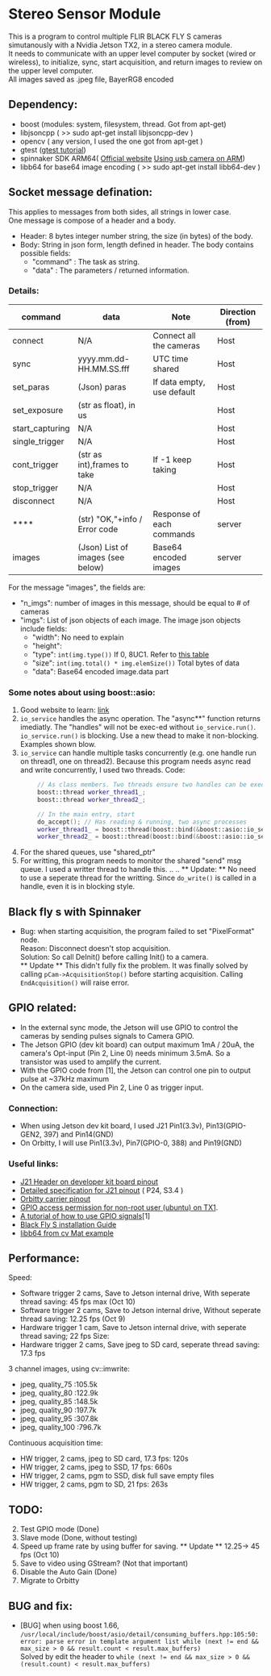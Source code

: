 # Stereo Sensor Module #

This is a program to control multiple FLIR BLACK FLY S cameras simutanously with a Nvidia Jetson TX2, in a stereo camera module.   
It needs to communicate with an upper level computer by socket (wired or wireless), to initialize, sync, start acquisition, and return images to review on the upper level computer.  
All images saved as .jpeg file, BayerRG8 encoded

## Dependency:
* boost (modules: system, filesystem, thread. Got from apt-get)
* libjsoncpp ( >> sudo apt-get install libjsoncpp-dev )
* opencv ( any version, I used the one got from apt-get )
* gtest ([gtest tutorial](https://www.eriksmistad.no/getting-started-with-google-test-on-ubuntu/))
* spinnaker SDK ARM64( [Official website](https://www.ptgrey.com/support/downloads) [Using usb camera on ARM](https://www.ptgrey.com/KB/11145))
* libb64 for base64 image encoding ( >> sudo apt-get install libb64-dev )

## Socket message defination: ##
This applies to messages from both sides, all strings in lower case.  
One message is compose of a header and a body.
* Header: 8 bytes integer number string, the size (in bytes) of the body.
* Body: String in json form, length defined in header. The body contains possible fields:
  * "command" : The task as string. 
  * "data" : The parameters / returned information.

### Details:

| command           | data                      | Note                      | Direction (from)  |
| ------------------| --------------------------| ------------------------- | ----------------- |
| connect           | N/A                       | Connect all the cameras   | Host              |
| sync              | yyyy.mm.dd-HH.MM.SS.fff   | UTC time shared           | Host              |
| set_paras         | (Json) paras              | If data empty, use default| Host              |
| set_exposure      | (str as float), in us     |                           | Host              |
| start_capturing   | N/A                       |                           | Host              |
| single_trigger    | N/A                       |                           | Host              |
| cont_trigger      | (str as int),frames to take| If -1 keep taking        | Host              |
| stop_trigger      | N/A                       |                           | Host              |
| disconnect        | N/A                       |                           | Host              |
| ****              | (str) "OK,"+info / Error code| Response of each commands | server         |
| images            | (Json) List of images (see below)| Base64 encoded images | server         |

For the message "images", the fields are: 
* "n_imgs": number of images in this message, should be equal to # of cameras
* "imgs": List of json objects of each image. The image json objects include fields:
  * "width": No need to explain
  * "height":
  * "type": `int(img.type())` If 0, 8UC1. Refer to [this table](http://ninghang.blogspot.com/2012/11/list-of-mat-type-in-opencv.html)
  * "size": `int(img.total() * img.elemSize())` Total bytes of data
  * "data": Base64 encoded image.data part

### Some notes about using boost::asio:

1. Good website to learn: [link](https://theboostcpplibraries.com/boost.asio)
2. `io_service` handles the async operation. The "async**" function returns imediatly. The "handles" will not be exec-ed without `io_service.run()`. `io_service.run()` is blocking. Use a new thead to make it non-blocking. Examples shown blow.
3. `io_service` can handle multiple tasks concurrently (e.g. one handle run on thread1, one on thread2). Because this program needs async read and write concurrently, I used two threads. Code:
```c++
        // As class members. Two threads ensure two handles can be executed concurretly
        boost::thread worker_thread1_;
        boost::thread worker_thread2_;
```
```c++
        // In the main entry, start 
        do_accept(); // Has reading & running, two async processes
        worker_thread1_ = boost::thread(boost::bind(&boost::asio::io_service::run, &io_service_));
        worker_thread2_ = boost::thread(boost::bind(&boost::asio::io_service::run, &io_service_));
```

4. For the shared queues, use "shared_ptr" 
5. For writting, this program needs to monitor the shared "send" msg queue. I used a writter thread to handle this. ..
.. ** Update: ** No need to use a seperate thread for the writting. Since `do_write()` is called in a handle, even it is in blocking style.


## Black fly s with Spinnaker

* Bug: when starting acquisition, the program failed to set "PixelFormat" node.  
Reason: Disconnect doesn't stop acquisition.   
Solution: So call DeInit() before calling Init() to a camera.   
** Update ** This didn't fully fix the problem. It was finally solved by calling `pCam->AcquisitionStop()` before starting acquisition. Calling `EndAcquisition()` will raise error.

## GPIO related:

* In the external sync mode, the Jetson will use GPIO to control the cameras by sending pulses signals to Camera GPIO. 
* The Jetson GPIO (dev kit board) can output maximum 1mA / 20uA, the camera's Opt-input (Pin 2, Line 0) needs minimum 3.5mA. So a transistor was used to amplify the current.
* With the GPIO code from [1], the Jetson can control one pin to output pulse at ~37kHz maximum
* On the camera side, used Pin 2, Line 0 as trigger input. 

### Connection:
* When using Jetson dev kit board, I used J21 Pin1(3.3v), Pin13(GPIO-GEN2, 397) and Pin14(GND)
* On Orbitty, I will use Pin1(3.3v), Pin7(GPIO-0, 388) and Pin19(GND)

### Useful links:
* [J21 Header on developer kit board pinout](https://www.jetsonhacks.com/nvidia-jetson-tx2-j21-header-pinout/)
* [Detailed specification for J21 pinout](https://e2e.ti.com/cfs-file/__key/communityserver-discussions-components-files/390/JetsonTX1_5F00_TX2_5F00_Developer_5F00_Kit_5F00_Carrier_5F00_Board_5F00_Specification1.pdf) ( P24, S3.4 )
* [Orbitty carrier pinout](http://connecttech.com/pdf/CTIM-ASG003_Manual.pdf)
* [GPIO access permission for non-root user (ubuntu) on TX1](https://jkjung-avt.github.io/gpio-non-root/).
* [A tutorial of how to use GPIO signals](https://developer.ridgerun.com/wiki/index.php/How_to_use_GPIO_signals)[1]
* [Black Fly S installation Guide](https://www.ptgrey.com/support/downloads/10610)
* [libb64 from cv Mat example](https://stackoverflow.com/questions/28003981/opencv-cvmat-to-stdifstream-for-base64-encoding/28014307)

## Performance:
Speed:
* Software trigger 2 cams, Save to Jetson internal drive, With seperate thread saving: 45 fps max (Oct 10)
* Software trigger 2 cams, Save to Jetson internal drive, Without seperate thread saving: 12.25 fps (Oct 9)
* Hardware trigger 1 cam, Save to Jetson internal drive, with seperate thread saving; 22 fps
Size:
* Hardware trigger 2 cams, Save jpeg to SD card, seperate thread saving: 17.3 fps

3 channel images, using cv::imwrite:
* jpeg, quality_75 :105.5k
* jpeg, quality_80 :122.9k
* jpeg, quality_85 :148.5k
* jpeg, quality_90 :197.7k
* jpeg, quality_95 :307.8k
* jpeg, quality_100 :796.7k

Continuous acquisition time:
* HW trigger, 2 cams, jpeg to SD card, 17.3 fps: 120s
* HW trigger, 2 cams, jpeg to SSD, 17 fps: 660s
* HW trigger, 2 cams, pgm to SSD, disk full save empty files
* HW trigger, 2 cams, pgm to SD, 21 fps: 263s
## TODO:
2. Test GPIO mode (Done)
3. Slave mode (Done, without testing)
4. Speed up frame rate by using buffer for saving.   ** Update ** 12.25-> 45 fps (Oct 10)
5. Save to video using GStream? (Not that important)
6. Disable the Auto Gain (Done)
7. Migrate to Orbitty

## BUG and fix:
* [BUG] when using boost 1.66, `/usr/local/include/boost/asio/detail/consuming_buffers.hpp:105:50: error: parse error in template argument list
     while (next != end && max_size > 0 && result.count < result.max_buffers)`  
  Solved by edit the header to `while (next != end && max_size > 0 && (result.count) < result.max_buffers)`


